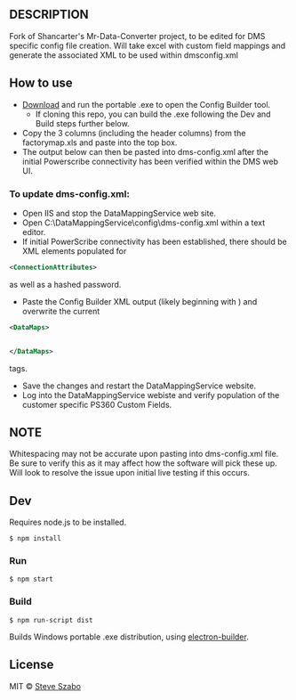 ## DESCRIPTION

Fork of Shancarter's Mr-Data-Converter project, to be edited for DMS specific config file creation.  Will take excel with custom field mappings and generate the associated XML to be used within dmsconfig.xml

## How to use
* [Download](https://github.com/laszlo462/DMSConfigBuilder-Electron/releases) and run the portable .exe to open the Config Builder tool.
    * If cloning this repo, you can build the .exe following the Dev and Build steps further below.
* Copy the 3 columns (including the header columns) from the factorymap.xls and paste into the top box.
* The output below can then be pasted into dms-config.xml after the initial Powerscribe connectivity has been verified within the DMS web UI.

### To update dms-config.xml:
* Open IIS and stop the DataMappingService web site.
* Open C:\DataMappingService\config\dms-config.xml within a text editor.
* If initial PowerScribe connectivity has been established, there should be XML elements populated for
~~~ xml
<ConnectionAttributes>
~~~
as well as a hashed password.
* Paste the Config Builder XML output (likely beginning with <DataMaps>) and overwrite the current
~~~ xml
<DataMaps>


</DataMaps>
~~~
tags.
* Save the changes and restart the DataMappingService website.
* Log into the DataMappingService webiste and verify population of the customer specific PS360 Custom Fields.

## NOTE
Whitespacing may not be accurate upon pasting into dms-config.xml file.  Be sure to verify this as it may affect how the software will pick these up.  Will look to resolve the issue upon initial live testing if this occurs.


## Dev
Requires node.js to be installed.
```
$ npm install
```

### Run

```
$ npm start
```

### Build

```
$ npm run-script dist
```

Builds Windows portable .exe distribution, using [electron-builder](https://github.com/electron-userland/electron-builder).


## License

MIT © [Steve Szabo](https://github.com/laszlo462)
